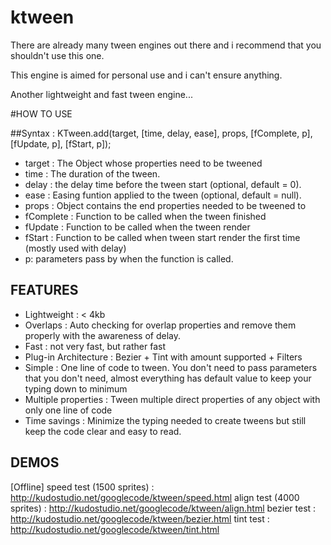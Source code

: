 ktween
======

There are already many tween engines out there and i recommend that you shouldn't use this one.

This engine is aimed for personal use and i can't ensure anything.

Another lightweight and fast tween engine...

#HOW TO USE

##Syntax : KTween.add(target, [time, delay, ease], props, [fComplete, p], [fUpdate, p], [fStart, p]);

* target : The Object whose properties need to be tweened
* time : The duration of the tween.
* delay : the delay time before the tween start (optional, default = 0).
* ease : Easing funtion applied to the tween (optional, default = null).
* props : Object contains the end properties needed to be tweened to
* fComplete : Function to be called when the tween finished
* fUpdate : Function to be called when the tween render
* fStart : Function to be called when tween start render the first time (mostly used with delay)
* p: parameters pass by when the function is called.
## FEATURES

* Lightweight : < 4kb
* Overlaps : Auto checking for overlap properties and remove them properly with the awareness of delay.
* Fast : not very fast, but rather fast
* Plug-in Architecture : Bezier + Tint with amount supported + Filters
* Simple : One line of code to tween. You don't need to pass parameters that you don't need, almost everything has default value to keep your typing down to minimum
* Multiple properties : Tween multiple direct properties of any object with only one line of code
* Time savings : Minimize the typing needed to create tweens but still keep the code clear and easy to read.

## DEMOS
[Offline]
speed test (1500 sprites) : http://kudostudio.net/googlecode/ktween/speed.html
align test (4000 sprites) : http://kudostudio.net/googlecode/ktween/align.html
bezier test : http://kudostudio.net/googlecode/ktween/bezier.html
tint test : http://kudostudio.net/googlecode/ktween/tint.html